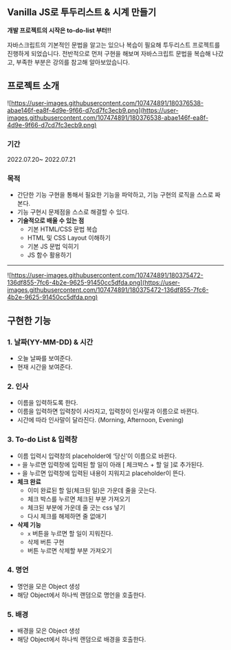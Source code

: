 ## Vanilla JS로 투두리스트 & 시계 만들기

**개발 프로젝트의 시작은 to-do-list 부터!!**

자바스크립트의 기본적인 문법을 알고는 있으나 복습이 필요해 투두리스트 프로젝트를 진행하게 되었습니다. 전반적으로 먼저 구현을 해보며 자바스크립트 문법을 복습해 나갔고, 부족한 부분은 강의를 참고해 알아보았습니다.

## 프****로젝트 소개****

![https://user-images.githubusercontent.com/107474891/180376538-abae146f-ea8f-4d9e-9f66-d7cd7fc3ecb9.png](https://user-images.githubusercontent.com/107474891/180376538-abae146f-ea8f-4d9e-9f66-d7cd7fc3ecb9.png)

### 기간

2022.07.20~ 2022.07.21

### 목적

- 간단한 기능 구현을 통해서 필요한 기능을 파악하고, 기능 구현의 로직을 스스로 짜본다.
- 기능 구현시 문제점을 스스로 해결할 수 있다.
- **기술적으로 배울 수 있는 점**
    - 기본 HTML/CSS 문법 복습
    - HTML 및 CSS Layout 이해하기
    - 기본 JS 문법 익히기
    - JS 함수 활용하기
    

---

![https://user-images.githubusercontent.com/107474891/180375472-136df855-7fc6-4b2e-9625-91450cc5dfda.png](https://user-images.githubusercontent.com/107474891/180375472-136df855-7fc6-4b2e-9625-91450cc5dfda.png)

## 구현한 기능

### 1. 날짜(YY-MM-DD) & 시간

- 오늘 날짜를 보여준다.
- 현재 시간을 보여준다.

### 2. 인사

- 이름을 입력하도록 한다.
- 이름을 입력하면 입력창이 사라지고, 입력창이 인사말과 이름으로 바뀐다.
- 시간에 따라 인사말이 달라진다. (Morning, Afternoon, Evening)

### 3. To-do List & 입력창

- 이름 입력시 입력창의 placeholder에 ‘당신’이 이름으로 바뀐다.
- `+` 을 누르면 입력창에 입력된 할 일이 아래 [ 체크박스 + 할 일 ]로 추가된다.
- `+` 을 누르면 입력창에 입력된 내용이 지워지고 placeholder이 뜬다.
- **체크 완료**
    - 이미 완료된 할 일(체크된 일)은 가운데 줄을 긋는다.
    - 체크 박스를 누르면 체크된 부분 가져오기
    - 체크된 부분에 가운데 줄 긋는 css 넣기
    - 다시 체크를 해제하면 줄 없애기
- **삭제 기능**
    - `x` 버튼을 누르면 할 일이 지워진다.
    - 삭제 버튼 구현
    - 버튼 누르면 삭제할 부분 가져오기

### 4. **명언**

- 명언을 모은 Object 생성
- 해당 Object에서 하나씩 랜덤으로 명언을 호출한다.

### 5. 배경

- 배경을 모은 Object 생성
- 해당 Object에서 하나씩 랜덤으로 배경을 호출한다.
